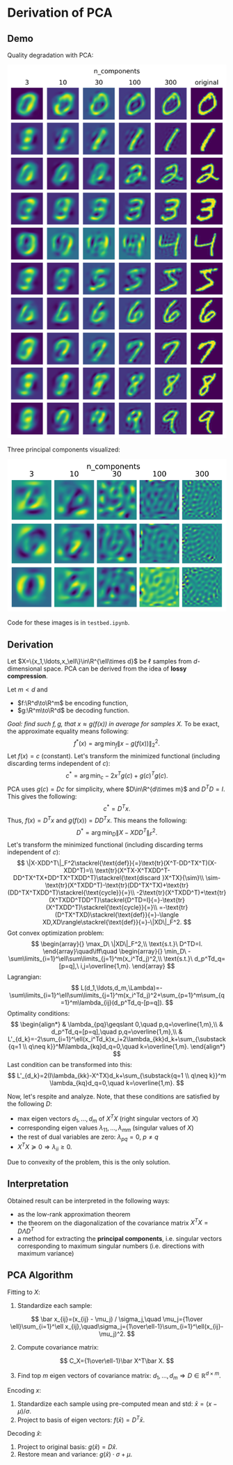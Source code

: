 # Derivation of PCA

## Demo

Quality degradation with PCA:

![](figures/auto-encoded.svg)

Three principal components visualized:

![](figures/principal-components.svg)

Code for these images is in `testbed.ipynb`.

## Derivation

Let $X=\{x_1,\ldots,x_\ell\}\in\R^{\ell\times d}$ be $\ell$ samples from $d$-dimensional space. PCA can be derived from the idea of **lossy compression**. 

Let $m<d$ and
- $f:\R^d\to\R^m$ be encoding function,
- $g:\R^m\to\R^d$ be decoding function.

*Goal: find such $f,g$, that $x\approx g(f(x))$ in average for samples $X$.* To be exact, the approximate equality means following:
$$
f^*(x)=\arg\min_f\|x-g(f(x))\|_2^2.
$$
Let $f(x)=c$ (constant). Let's transform the minimized functional (including discarding terms independent of $c$):
$$
c^*=\arg\min_c-2x^Tg(c)+g(c)^Tg(c).
$$
PCA uses $g(c)=Dc$ for simplicity, where $D\in\R^{d\times m}$ and $D^TD=I$. This gives the following:
$$
c^*=D^Tx.
$$
Thus, $f(x)=D^Tx$ and $g(f(x))=DD^Tx$. This means the following:
$$
D^*=\arg\min_D\|X-XDD^T\|_F^2.
$$
Let's transform the minimized functional (including discarding terms independent of $c$):
$$
\|X-XDD^T\|_F^2\stackrel{\text{def}}{=}\text{tr}(X^T-DD^TX^T)(X-XDD^T)=\\
\text{tr}(X^TX-X^TXDD^T-DD^TX^TX+DD^TX^TXDD^T)\stackrel{\text{discard }X^TX}{\sim}\\
\sim-\text{tr}(X^TXDD^T)-\text{tr}(DD^TX^TX)+\text{tr}(DD^TX^TXDD^T)\stackrel{\text{cycle}}{=}\\
-2\text{tr}(X^TXDD^T)+\text{tr}(X^TXDD^TDD^T)\stackrel{D^TD=I}{=}-\text{tr}(X^TXDD^T)\stackrel{\text{cycle}}{=}\\
=-\text{tr}(D^TX^TXD)\stackrel{\text{def}}{=}-\langle XD,XD\rangle\stackrel{\text{def}}{=}-\|XD\|_F^2.
$$
Got convex optimization problem:
$$
\begin{array}{}
\max_D\ \|XD\|_F^2,\\
\text{s.t.}\ D^TD=I.
\end{array}\quad\iff\quad
\begin{array}{}
\min_D\ -\sum\limits_{i=1}^\ell\sum\limits_{j=1}^m(x_i^Td_j)^2,\\
\text{s.t.}\ d_p^Td_q=[p=q],\ i,j=\overline{1,m}.
\end{array}
$$
Lagrangian:
$$
L(d_1,\ldots,d_m,\Lambda)=-\sum\limits_{i=1}^\ell\sum\limits_{j=1}^m(x_i^Td_j)^2+\sum_{p=1}^m\sum_{q=1}^m\lambda_{ij}(d_p^Td_q-[p=q]).
$$
Optimality conditions:
$$
\begin{align*}
& \lambda_{pq}\geqslant 0,\quad p,q=\overline{1,m},\\
& d_p^Td_q=[p=q],\quad p,q=\overline{1,m},\\
& L'_{d_k}=-2\sum_{i=1}^\ell(x_i^Td_k)x_i+2\lambda_{kk}d_k+\sum_{\substack{q=1 \\ q\neq k}}^M\lambda_{kq}d_q=0,\quad k=\overline{1,m}.
\end{align*}
$$
Last condition can be transformed into this:
$$
L'_{d_k}=2(I\lambda_{kk}-X^TX)d_k+\sum_{\substack{q=1 \\ q\neq k}}^m \lambda_{kq}d_q=0,\quad k=\overline{1,m}.
$$

Now, let's respite and analyze. Note, that these conditions are satisfied by the following $D$:

- max eigen vectors $d_1,\ldots,d_m$ of $X^TX$ (right singular vectors of $X$)
- corresponding eigen values $\lambda_{11},\ldots,\lambda_{mm}$ (singular values of $X$)
- the rest of dual variables are zero: $\lambda_{pq}=0,\ p\neq q$
- $X^TX\succcurlyeq0\Rightarrow\lambda_{ii}\geqslant0$.

Due to convexity of the problem, this is the only solution. 

## Interpretation

Obtained result can be interpreted in the following ways:

- as the low-rank approximation theorem
- the theorem on the diagonalization of the covariance matrix $X^TX=D\Lambda D^T$
- a method for extracting the **principal components**, i.e. singular vectors corresponding to maximum singular numbers (i.e. directions with maximum variance)

## PCA Algorithm

Fitting to $X$:

1. Standardize each sample:

$$
\bar x_{ij}=(x_{ij} - \mu_j) / \sigma_j,\quad \mu_j={1\over \ell}\sum_{i=1}^\ell x_{ij},\quad\sigma_j={1\over\ell-1}\sum_{i=1}^\ell(x_{ij}-\mu_j)^2.
$$

2. Compute covariance matrix:

$$
C_X={1\over\ell-1}\bar X^T\bar X.
$$

3. Find top $m$ eigen vectors of covariance matrix: $d_1,\ldots,d_m\Rightarrow D\in\mathbb{R}^{d\times m}$.

Encoding $x$:

1. Standardize each sample using pre-computed mean and std: $\bar x=(x-\mu)/\sigma$.
2. Project to basis of eigen vectors: $f(\bar x)=D^T\bar x$.

Decoding $\hat x$:

1. Project to original basis: $g(\hat x)=D\hat x$.
2. Restore mean and variance: $g(\hat x)\cdot\sigma + \mu$.